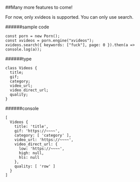 
##Many more features to come!

For now, only xvideos is supported.
You can only use search.

######sample code
```javascript:sample code
const porn = new Porn();
const xvideos = porn.engine("xvideos");
xvideos.search({ keywords: ["fuck"], page: 0 }).then(a => console.log(a));
```
######type
```console
class Videos {
  title;
  gif;
  category;
  video_url;
  video_direct_url;
  quality;
}
```

######console
```console
[
  Videos {
    title: 'title',
    gif: 'https://~~~~',
    category: [ 'category' ],
    video_url: 'https://~~~~',
    video_direct_url: {
      low: 'https://~~~~',
      high: null,
      hls: null
    },
    quality: [ 'row' ]
  }
]
```
